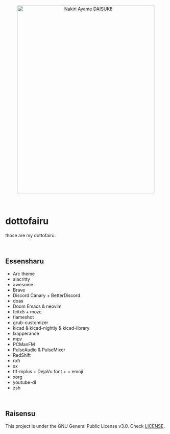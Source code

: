 <br>
<p align="center">
  <img src="https://search.brave.com/search?q=ayame+trash+gang&source=desktop" alt="Nakiri Ayame DAISUKI!" width="430" height="588">
  </p>
  <br>
  

# dottofairu #

those are my dottofairu.

<br>

## Essensharu ##

- Arc theme
- alacritty
- awesome
- Brave
- Discord Canary + BetterDiscord
- doas
- Doom Emacs & neovim
- fcitx5 + mozc
- flameshot
- grub-customizer
- kicad & kicad-nightly & kicad-library
- lxapperance
- mpv
- PCManFM
- PulseAudio & PulseMixer
- RedShift
- rofi
- sx
- ttf-mplus + DejaVu font + + emoji
- xorg
- youtube-dl
- zsh

<br>

## Raisensu ##
This project is under the GNU General Public License v3.0. Check [LICENSE](https://github.com/notscxrpion/dotfiles/blob/master/LICENSE/ "LICENSE").
